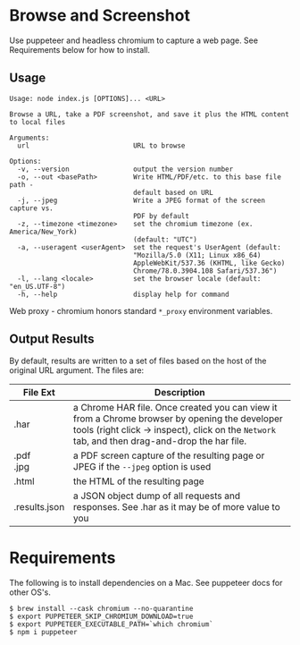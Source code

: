 # Browse and Screenshot
Use puppeteer and headless chromium to capture a web page. See Requirements below for how to install.

## Usage
```shell
Usage: node index.js [OPTIONS]... <URL>

Browse a URL, take a PDF screenshot, and save it plus the HTML content to local files

Arguments:
  url                          URL to browse

Options:
  -v, --version                output the version number
  -o, --out <basePath>         Write HTML/PDF/etc. to this base file path -
                               default based on URL
  -j, --jpeg                   Write a JPEG format of the screen capture vs.
                               PDF by default
  -z, --timezone <timezone>    set the chromium timezone (ex. America/New_York)
                               (default: "UTC")
  -a, --useragent <userAgent>  set the request's UserAgent (default:
                               "Mozilla/5.0 (X11; Linux x86_64)
                               AppleWebKit/537.36 (KHTML, like Gecko)
                               Chrome/78.0.3904.108 Safari/537.36")
  -l, --lang <locale>          set the browser locale (default: "en_US.UTF-8")
  -h, --help                   display help for command
```
Web proxy - chromium honors standard `*_proxy` environment variables.

## Output Results
By default, results are written to a set of files based on the host of the original URL argument. The files are:

| File Ext      | Description                                                                                                                                                                                     |
|---------------|-------------------------------------------------------------------------------------------------------------------------------------------------------------------------------------------------|
| .har          | a Chrome HAR file. Once created you can view it from a Chrome browser by opening the developer tools (right click -> inspect), click on the `Network` tab, and then drag-and-drop the har file. |
| .pdf<br/>.jpg | a PDF screen capture of the resulting page or JPEG if the `--jpeg` option is used                                                                                                               |
| .html         | the HTML of the resulting page                                                                                                                                                                  |
| .results.json | a JSON object dump of all requests and responses. See .har as it may be of more value to you                                                                                                    |

# Requirements
The following is to install dependencies on a Mac. See puppeteer docs for other OS's.
```shell
$ brew install --cask chromium --no-quarantine
$ export PUPPETEER_SKIP_CHROMIUM_DOWNLOAD=true
$ export PUPPETEER_EXECUTABLE_PATH=`which chromium`
$ npm i puppeteer
```
